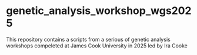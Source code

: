 # genetic_analysis_workshop_wgs2025
This repository contains a scripts from a serious of genetic analysis workshops compeleted at James Cook University in 2025 led by Ira Cooke
